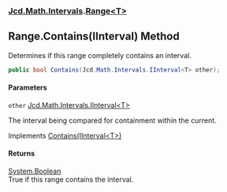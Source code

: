 ### [Jcd.Math.Intervals](Jcd.Math.Intervals.md 'Jcd.Math.Intervals').[Range&lt;T&gt;](Jcd.Math.Intervals.Range_T_.md 'Jcd.Math.Intervals.Range<T>')

## Range<T>.Contains(IInterval<T>) Method

Determines if this range completely contains an interval.

```csharp
public bool Contains(Jcd.Math.Intervals.IInterval<T> other);
```
#### Parameters

<a name='Jcd.Math.Intervals.Range_T_.Contains(Jcd.Math.Intervals.IInterval_T_).other'></a>

`other` [Jcd.Math.Intervals.IInterval&lt;](Jcd.Math.Intervals.IInterval_T_.md 'Jcd.Math.Intervals.IInterval<T>')[T](Jcd.Math.Intervals.Range_T_.md#Jcd.Math.Intervals.Range_T_.T 'Jcd.Math.Intervals.Range<T>.T')[&gt;](Jcd.Math.Intervals.IInterval_T_.md 'Jcd.Math.Intervals.IInterval<T>')

The interval being compared for containment within the current.

Implements [Contains(IInterval&lt;T&gt;)](Jcd.Math.Intervals.IInterval_T_.Contains(Jcd.Math.Intervals.IInterval_T_).md 'Jcd.Math.Intervals.IInterval<T>.Contains(Jcd.Math.Intervals.IInterval<T>)')

#### Returns
[System.Boolean](https://docs.microsoft.com/en-us/dotnet/api/System.Boolean 'System.Boolean')  
True if this range contains the interval.